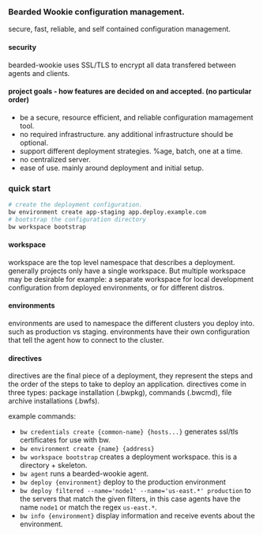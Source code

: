 ### Bearded Wookie configuration management.
secure, fast, reliable, and self contained configuration management.

#### security
bearded-wookie uses SSL/TLS to encrypt all data transfered between agents and clients.

#### project goals - how features are decided on and accepted. (no particular order)
- be a secure, resource efficient, and reliable configuration mamagement tool.
- no required infrastructure. any additional infrastructure should be optional.
- support different deployment strategies. %age, batch, one at a time.
- no centralized server.
- ease of use. mainly around deployment and initial setup.

### quick start
```bash
# create the deployment configuration.
bw environment create app-staging app.deploy.example.com
# bootstrap the configuration directory
bw workspace bootstrap
```

#### workspace
workspace are the top level namespace that describes a deployment.
generally projects only have a single workspace. But multiple workspace may be
desirable for example: a separate workspace for local development configuration
from deployed environments, or for different distros.

#### environments
environments are used to namespace the different clusters
you deploy into. such as production vs staging. environments have their own configuration
that tell the agent how to connect to the cluster.

#### directives
directives are the final piece of a deployment, they represent the steps
and the order of the steps to take to deploy an application. directives
come in three types: package installation (.bwpkg), commands (.bwcmd), file archive installations (.bwfs).

example commands:  
 - `bw credentials create {common-name} {hosts...}` generates ssl/tls certificates for use with bw.  
 - `bw environment create {name} {address}`  
 - `bw workspace bootstrap` creates a deployment workspace. this is a directory + skeleton.  
 - `bw agent` runs a bearded-wookie agent.  
 - `bw deploy {environment}` deploy to the production environment  
 - `bw deploy filtered --name='node1' --name='us-east.*' production` to the servers that match the given filters, in this case agents have the name `node1` or match the regex `us-east.*`.  
 - `bw info {environment}` display information and receive events about the environment.  
